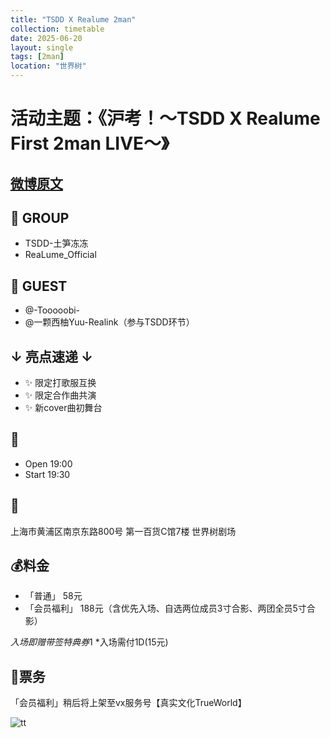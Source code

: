 ```yaml
---
title: "TSDD X Realume 2man"
collection: timetable
date: 2025-06-20
layout: single
tags: [2man]
location: "世界树"
---
```


# 活动主题：《沪考！～TSDD X Realume First 2man LIVE～》
## [微博原文](https://weibo.com/7843009600/PwYKO41Go)
## 👑 GROUP
- TSDD-土笋冻冻
- ReaLume_Official 
## 🌟 GUEST
- @-Tooooobi-
- @一颗西柚Yuu-Realink（参与TSDD环节）

## ↓     亮点速递     ↓
- ✨ 限定打歌服互换
- ✨ 限定合作曲共演
- ✨ 新cover曲初舞台

## 📅 
- Open 19:00
- Start 19:30
## 📍
上海市黄浦区南京东路800号 第一百货C馆7楼 世界树剧场
## 💰料金
- 「普通」 58元
- 「会员福利」 188元（含优先入场、自选两位成员3寸合影、两团全员5寸合影）

*入场即赠带签特典券*1
*入场需付1D(15元)
## 🎫票务
「会员福利」稍后将上架至vx服务号【真实文化TrueWorld】 

![tt](/timetable/2025/06/20/11.jpg)